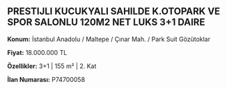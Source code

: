 ## PRESTIJLI KUCUKYALI SAHILDE K.OTOPARK VE SPOR SALONLU 120M2 NET LUKS 3+1 DAIRE

**Konum:** İstanbul Anadolu / Maltepe / Çınar Mah. / Park Suit Gözütoklar

**Fiyat:** 18.000.000 TL

**Özellikler:** 3+1 | 155 m² | 2. Kat

**İlan Numarası:** P74700058
